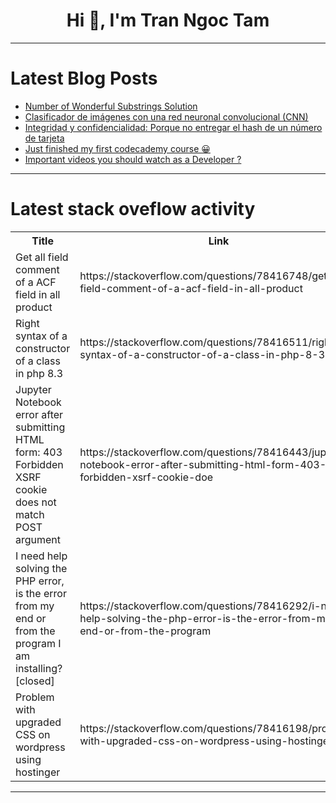 <h1 align="center">Hi 👋, I'm Tran Ngoc Tam</h1>

---

# Latest Blog Posts 
<!-- BLOG-POST-LIST:START -->
- [Number of Wonderful Substrings Solution](https://dev.to/rk042/number-of-wonderful-substrings-solution-3i81)
- [Clasificador de imágenes con una red neuronal convolucional &lpar;CNN&rpar;](https://dev.to/emmendoza2794/clasificador-de-imagenes-con-una-red-neuronal-convolucional-cnn-3i76)
- [Integridad y confidencialidad: Porque no entregar el hash de un número de tarjeta](https://dev.to/djhuertasg/integridad-y-confidencialidad-porque-no-entregar-el-hash-de-un-numero-de-tarjeta-5058)
- [Just finished my first codecademy course 😀](https://dev.to/deviggor/just-finished-my-first-codecademy-course-5bbh)
- [Important videos you should watch as a Developer ?](https://dev.to/divyansh2375/important-videos-you-should-watch-as-a-developer--36h0)
<!-- BLOG-POST-LIST:END -->

---

# Latest stack oveflow activity
<table>
  <tr><th>Title</th><th>Link</th></tr>
  <!-- STACKOVERFLOW:START --><tr><td>Get all field comment of a ACF field in all product</td><td>https://stackoverflow.com/questions/78416748/get-all-field-comment-of-a-acf-field-in-all-product</td></tr><tr><td>Right syntax of a constructor of a class in php 8.3</td><td>https://stackoverflow.com/questions/78416511/right-syntax-of-a-constructor-of-a-class-in-php-8-3</td></tr><tr><td>Jupyter Notebook error after submitting HTML form: 403 Forbidden XSRF cookie does not match POST argument</td><td>https://stackoverflow.com/questions/78416443/jupyter-notebook-error-after-submitting-html-form-403-forbidden-xsrf-cookie-doe</td></tr><tr><td>I need help solving the PHP error, is the error from my end or from the program I am installing? [closed]</td><td>https://stackoverflow.com/questions/78416292/i-need-help-solving-the-php-error-is-the-error-from-my-end-or-from-the-program</td></tr><tr><td>Problem with upgraded CSS on wordpress using hostinger</td><td>https://stackoverflow.com/questions/78416198/problem-with-upgraded-css-on-wordpress-using-hostinger</td></tr><!-- STACKOVERFLOW:END -->
</table>

---


